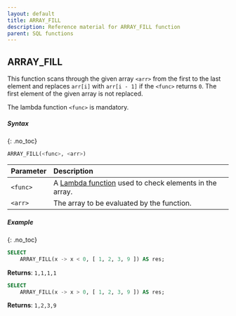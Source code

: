 ```yaml
---
layout: default
title: ARRAY_FILL
description: Reference material for ARRAY_FILL function
parent: SQL functions
---
```

## ARRAY\_FILL

This function scans through the given array `<arr>` from the first to the last element and replaces `arr[i]` with `arr[i - 1]` if the `<func>` returns `0`. The first element of the given array is not replaced.

The lambda function `<func>` is mandatory.

##### Syntax
{: .no_toc}

```sql
ARRAY_FILL(<func>, <arr>)
```

| Parameter | Description                                                                                                                                                                    |
| :--------- | :------------------------------------------------------------------------------------------------------------------------------------------------------------------------------ |
| `<func>`  | A [Lambda function](../../working-with-semi-structured-data/working-with-arrays.md#manipulating-arrays-with-lambda-functions) used to check elements in the array. |
| `<arr>`   | The array to be evaluated by the function.                                                                                                                                     |

##### Example
{: .no_toc}

```sql
SELECT
	ARRAY_FILL(x -> x < 0, [ 1, 2, 3, 9 ]) AS res;
```

**Returns**: `1,1,1,1`

```sql
SELECT
	ARRAY_FILL(x -> x > 0, [ 1, 2, 3, 9 ]) AS res;
```

**Returns**: `1,2,3,9`
